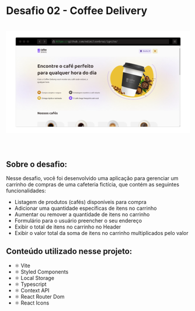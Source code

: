 # Desafio 02 - Coffee Delivery 
<h1 align="center">
  <img alt="Coffee" src="./src/assets/coffeeDelivery.png" width="900px;"/>
</h1>
<br>

## Sobre o desafio:
Nesse desafio, você foi desenvolvido uma aplicação para gerenciar um carrinho de compras de uma cafeteria fictícia, que contém as seguintes funcionalidades:

- Listagem de produtos (cafés) disponíveis para compra
- Adicionar uma quantidade específicas de itens no carrinho
- Aumentar ou remover a quantidade de itens no carrinho
- Formulário para o usuário preencher o seu endereço
- Exibir o total de itens no carrinho no Header
- Exibir o valor total da soma de itens no carrinho multiplicados pelo valor

## Conteúdo utilizado nesse projeto:
- ⚛️ Vite
- ⚛️ Styled Components
- ⚛️ Local Storage
- ⚛️ Typescript
- ⚛️ Context API
- ⚛️ React Router Dom
- ⚛️ React Icons




